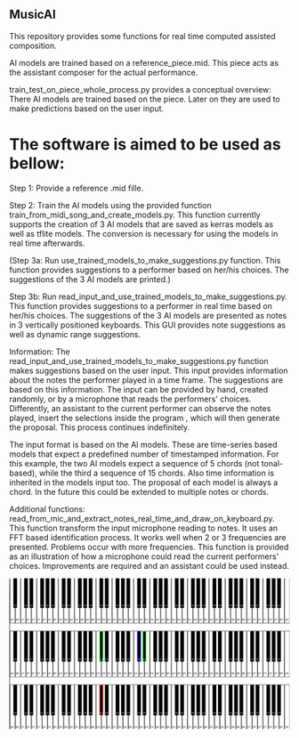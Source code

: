 ## MusicAI
This repository provides some functions for real time computed assisted composition.

AI models are trained based on a reference_piece.mid.
This piece acts as the assistant composer for the actual performance.

train_test_on_piece_whole_process.py provides a conceptual overview: There AI models are trained based on the piece. Later on they are used to make predictions based on the user input.

# The software is aimed to be used as bellow:
Step 1: Provide a reference .mid fille.

Step 2: Train the AI models using the provided function train_from_midi_song_and_create_models.py. This function currently supports the creation of 3 AI models that are saved as kerras models as well as tflite models. The conversion is necessary for using the models in real time afterwards.

(Step 3a: Run use_trained_models_to_make_suggestions.py function. This function provides suggestions to a performer based on her/his choices. The suggestions of the 3 AI models are printed.)

Step 3b: Run read_input_and_use_trained_models_to_make_suggestions.py. This function provides suggestions to a performer in real time based on her/his choices. The suggestions of the 3 AI models are presented as notes in 3 vertically positioned keyboards. This GUI provides note suggestions as well as dynamic range suggestions. 

Information: The read_input_and_use_trained_models_to_make_suggestions.py function makes suggestions based on the user input. This input provides information about the notes the performer played in a time frame. The suggestions are based on this information. The input can be provided by hand, created randomly, or by a microphone that reads the performers' choices. Differently, an assistant to the current performer can observe the notes played, insert the selections inside the program , which will then generate the proposal. This process continues indefinitely. 

The input format is based on the AI models. These are time-series based models that expect a predefined number of timestamped information. For this example, the two AI models expect a sequence of 5 chords (not tonal-based), while the third a sequence of 15 chords. Also time information is inherited in the models input too. The proposal of each model is always a chord. In the future this could be extended to multiple notes or chords.

Additional functions:
read_from_mic_and_extract_notes_real_time_and_draw_on_keyboard.py. This function transform the input microphone reading to notes. It uses an FFT based identification process. It works well when 2 or 3 frequencies are presented. Problems occur with more frequencies. This function is provided as an illustration of how a microphone could read the current performers' choices. Improvements are required and an assistant could be used instead.

![alt text](https://github.com/Alouigi34/musicAI/blob/main/example.png)

